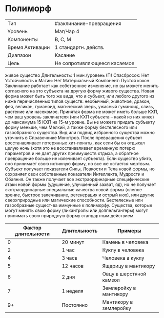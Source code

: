 # Полиморф

|                 |                              |
| --------------- | ---------------------------- |
| Тип             | #заклинание-превращения      | 
| Уровень         | Маг/Чар 4                    |
| Компоненты      | В, С, М                      |
| Время Активации | 1 стандартн. действ.         |
| Диапазон        | Касание                      |
| Цель            | Не сопротивляющееся касаемое |

живое существо Длительность: 1 мин./уровень (П) Спасбросок: Нет Устойчивость к Магии: Нет Материальный Компонент: Пустой кокон  Заклинание работает как собственное изменение, но вы можете менять согласного на это субъекта на другую форму живого существа. Новая форма может быть того же вида, что и субъект, или любого другого из ниже перечисленных типов существ: необычный, животное, дракон, фея, великан, гуманоид, магический зверь, ужасный гуманоид, слизь, растение или насекомое. Принятая форма не может иметь больше КХП, чем ваш уровень заклинателя (или КХП субъекта – какой из них ниже) до максимума 15 КХП на 15-м уровне. Вы не можете придать субъекту форму меньше, чем Мелкий, а также форму бестелесного или газообразного существа. Вид или подвид избранного существа можно уточнить в Справочнике Монстров. После превращения субъект восстанавливает потерянные хит-поинты, как если бы он отдыхал целую ночь (хотя это не восстанавливает временную потерю параметров и не дает других преимуществ отдыха, а обратное превращение больше не излечивает субъекта). Если существо убито, оно принимает свою истинную форму, но все же остается мертвым. Субъект получает показатели Силы, Ловкости и Тела новой формы, но сохраняет свои собственные показатели Интеллекта, Мудрости и Обаяния. Он также получает все экстраординарные специфические атаки новой формы (удушение, улучшенный захват, яд), но не получает экстраординарные специальные качества новой формы (слепое зрение, быстрое залечивание, регенерация и острый нюх), или другие сверхприродные или магические способности. Бестелесные или газообразные сущест-ва иммунные к полиморфу. Существа, которые могут менять свою форму (ликантропы или доппельгангеры) могут принимать свою природную форму стандартным действием.  

| Фактор длительности | Длительность | Примеры                 |
| ------------------- | ------------ | ----------------------- |
| 0                   | 20 минут     | Камень в человека       |
| 2                   | 1 час        | Куклу в человека        |
| 4                   | 3 часа       | Человека в куклу        |
| 5                   | 12 часов     | Ящерицу в мантикору     |
| 6                   | 2 дня        | Овцу в шерстяной камзол |
| 7                   | 1 неделя     | Землеройку в мантикору  |
| 9+                  | Постоянно    | Мантикору в землеройку  |
